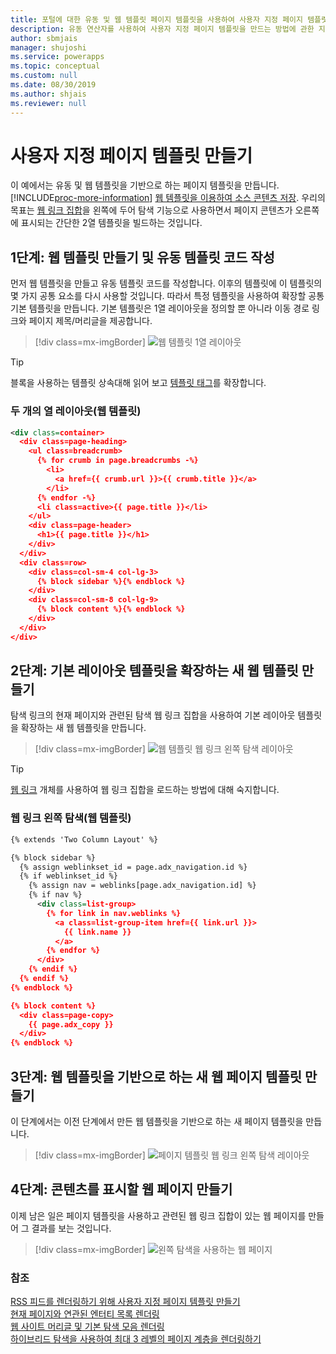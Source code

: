 ```yaml
---
title: 포털에 대한 유동 및 웹 템플릿 페이지 템플릿을 사용하여 사용자 지정 페이지 템플릿 만들기 | MicrosoftDocs
description: 유동 연산자를 사용하여 사용자 지정 페이지 템플릿을 만드는 방법에 관한 지침입니다.
author: sbmjais
manager: shujoshi
ms.service: powerapps
ms.topic: conceptual
ms.custom: null
ms.date: 08/30/2019
ms.author: shjais
ms.reviewer: null
---
```


# <a name="create-a-custom-page-template"></a>사용자 지정 페이지 템플릿 만들기

이 예에서는 유동 및 웹 템플릿을 기반으로 하는 페이지 템플릿을 만듭니다. [!INCLUDE[proc-more-information](../../../includes/proc-more-information.md)] [웹 템플릿을 이용하여 소스 콘텐츠 저장](store-content-web-templates.md). 우리의 목표는 [웹 링크 집합](https://docs.microsoft.com/en-us/dynamics365/customer-engagement/portals/manage-web-links)을 왼쪽에 두어 탐색 기능으로 사용하면서 페이지 콘텐츠가 오른쪽에 표시되는 간단한 2열 템플릿을 빌드하는 것입니다. 

## <a name="step-1-create-a-web-template-and-write-the-liquid-template-code"></a>1단계: 웹 템플릿 만들기 및 유동 템플릿 코드 작성

먼저 웹 템플릿을 만들고 유동 템플릿 코드를 작성합니다. 이후의 템플릿에 이 템플릿의 몇 가지 공통 요소를 다시 사용할 것입니다. 따라서 특정 템플릿을 사용하여 확장할 공통 기본 템플릿을 만듭니다. 기본 템플릿은 1열 레이아웃을 정의할 뿐 아니라 이동 경로 링크와 페이지 제목/머리글을 제공합니다.

> [!div class=mx-imgBorder]
![웹 템플릿 1열 레이아웃](../media/web-template-two-column-layout.png "웹 템플릿 1열 레이아웃")

> [!TIP]
> 블록을 사용하는 템플릿 상속대해 읽어 보고 [템플릿 태그](template-tags.md#extends)를 확장합니다.

### <a name="two-column-layout-web-template"></a>두 개의 열 레이아웃(웹 템플릿)

```xml
<div class=container>
  <div class=page-heading>
    <ul class=breadcrumb>
      {% for crumb in page.breadcrumbs -%}
        <li>
          <a href={{ crumb.url }}>{{ crumb.title }}</a>
        </li>
      {% endfor -%}
      <li class=active>{{ page.title }}</li>
    </ul>
    <div class=page-header>
      <h1>{{ page.title }}</h1>
    </div>
  </div>
  <div class=row>
    <div class=col-sm-4 col-lg-3>
      {% block sidebar %}{% endblock %}
    </div>
    <div class=col-sm-8 col-lg-9>
      {% block content %}{% endblock %}
    </div>
  </div>
</div>
```

## <a name="step-2-create-a-new-web-template-that-extends-our-base-layout-template"></a>2단계: 기본 레이아웃 템플릿을 확장하는 새 웹 템플릿 만들기

탐색 링크의 현재 페이지와 관련된 탐색 웹 링크 집합을 사용하여 기본 레이아웃 템플릿을 확장하는 새 웹 템플릿을 만듭니다.

> [!div class=mx-imgBorder]
![웹 템플릿 웹 링크 왼쪽 탐색 레이아웃](../media/web-template-weblinks-left-navigation-layout.png "웹 템플릿 웹 링크 왼쪽 탐색 레이아웃")  

> [!TIP]
> [웹 링크](liquid-objects.md#weblinks) 개체를 사용하여 웹 링크 집합을 로드하는 방법에 대해 숙지합니다.

### <a name="weblinks-left-navigation-web-template"></a>웹 링크 왼쪽 탐색(웹 템플릿)

```xml
{% extends 'Two Column Layout' %}

{% block sidebar %}
  {% assign weblinkset_id = page.adx_navigation.id %}
  {% if weblinkset_id %}
    {% assign nav = weblinks[page.adx_navigation.id] %}
    {% if nav %}
      <div class=list-group>
        {% for link in nav.weblinks %}
          <a class=list-group-item href={{ link.url }}>
            {{ link.name }}
          </a>
        {% endfor %}
      </div>
    {% endif %}
  {% endif %}
{% endblock %}

{% block content %}
  <div class=page-copy>
    {{ page.adx_copy }}
  </div>
{% endblock %}
```

## <a name="step-3-create-a-new-page-template-based-on-the-web-template"></a>3단계: 웹 템플릿을 기반으로 하는 새 웹 페이지 템플릿 만들기

이 단계에서는 이전 단계에서 만든 웹 템플릿을 기반으로 하는 새 페이지 템플릿을 만듭니다.

> [!div class=mx-imgBorder]
![페이지 템플릿 웹 링크 왼쪽 탐색 레이아웃](../media/page-template-weblinks-left-navigation-layout.png "페이지 템플릿 웹 링크 왼쪽 탐색 레이아웃")  

## <a name="step-4-create-a-web-page-to-display-content"></a>4단계: 콘텐츠를 표시할 웹 페이지 만들기

이제 남은 일은 페이지 템플릿을 사용하고 관련된 웹 링크 집합이 있는 웹 페이지를 만들어 그 결과를 보는 것입니다.

> [!div class=mx-imgBorder]
![왼쪽 탐색을 사용하는 웹 페이지](../media/web-page-left-navigation.png "왼쪽 탐색을 사용하는 웹 페이지")  

### <a name="see-also"></a>참조

[RSS 피드를 렌더링하기 위해 사용자 지정 페이지 템플릿 만들기](render-rss-custom-page-template.md)  
[현재 페이지와 연관된 엔터티 목록 렌더링](render-entity-list-current-page.md)  
[웹 사이트 머리글 및 기본 탐색 모음 렌더링](render-site-header-primary-navigation.md)  
[하이브리드 탐색을 사용하여 최대 3 레벨의 페이지 계층을 렌더링하기](hybrid-navigation-render-page-hierachy.md)  

